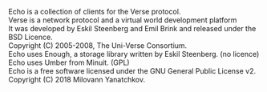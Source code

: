 Echo is a collection of clients for the Verse protocol.<br/>
Verse is a network protocol and a virtual world development platform<br/>
It was developed by Eskil Steenberg and Emil Brink and released under the BSD Licence.<br/>
Copyright (C) 2005-2008, The Uni-Verse Consortium.<br/>
Echo uses Enough, a storage library written by Eskil Steenberg. (no licence)<br/>
Echo uses Umber from Minuit. (GPL)<br/>
Echo is a free software licensed under the GNU General Public License v2.<br/>
Copyright (C) 2018 Milovann Yanatchkov.<br/>
